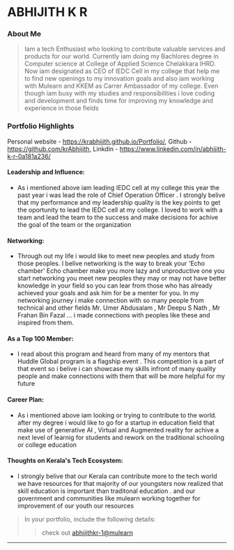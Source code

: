 # ABHIJITH K R 

### About Me

> Iam a tech Enthusiast who looking to contribute valuable services and products for our world. 
Currently iam doing my Bachlores degree in Computer science at College of Applied Science Chelakkara IHRD.
Now iam designated as CEO of IEDC Cell in my college that help me to find new openings to my innovation goals and also iam working with Mulearn and KKEM as Carrer Ambassador of my college.
Even though iam busy with my studies and responsibilities i love coding and development and finds time for improving my knowledge and experience in those fields


### Portfolio Highlights
   Personal website - https://krabhijith.github.io/Portfolio/,
   Github - https://github.com/krAbhijith,
   Linkdin - https://www.linkedin.com/in/abhijith-k-r-0a181a236/




#### Leadership and Influence:

- As i mentioned above iam leading IEDC cell at my college this year the past year i was lead the role of Chief Operation Officer . 
I strongly belive that my performance and my leadership quality is the key points to get the oportunity to lead the IEDC cell at my college.
I loved to work with a team and lead the team to the success and make decisions for achive the goal of the team or the organization

#### Networking:

- Through out my life i would like to meet new peoples and study from those peoples. I belive networking is the way to break your 'Echo chamber' Echo chamber make you more lazy and unproductive 
one you start networking you meet new peoples they may or may not have better knowledge in your field so you can lear from those who has already achieved your goals and ask him for be a menter for you.
In my networking journey i make connection with so many people from technical and other fields Mr. Umer Abdusalam , Mr Deepu S Nath , Mr Frahan Bin Fazal ... i made connections with peoples like these and inspired from them.

#### As a Top 100 Member: 

- I read about this program and heard from many of my mentors that Huddle Global program is a flagship event . 
This competition is a part of that event so i belive i can showcase my skills infront of many quality people and make connections with them that will be more helpful for my future

#### Career Plan: 

- As i mentioned above iam looking or trying to contribute to the world. after my degree i would like to go for a startup in education field that make use of generative AI , Virtual and Augmented reality for achive a next level of learnig for students and rework on the traditional schooling or college education

#### Thoughts on Kerala's Tech Ecosystem:

- I strongly belive that our Kerala can contribute more to the tech world we have resources for that majority of our youngsters now realized that skill education is important than traditonal education . 
and our government and communities like mulearn working together for improvement of our youth our resources

> In your portfolio, include the following details:
>> check out [abhijithkr-1@mulearn](./profile/abhijithkr-1@mulearn.MD)

---

